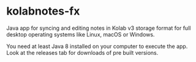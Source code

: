 # kolabnotes-fx
Java app for syncing and editing notes in Kolab v3 storage format for full desktop operating systems like Linux, macOS or Windows.

You need at least Java 8 installed on your computer to execute the app. Look at the releases tab for downloads of pre built versions.
